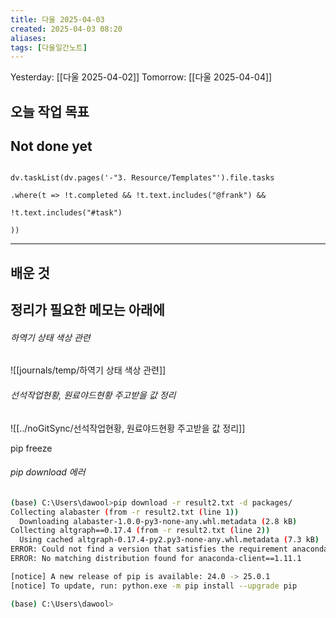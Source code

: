 ```yaml
---
title: 다울 2025-04-03
created: 2025-04-03 08:20
aliases: 
tags: [다울일간노트]
---
```



Yesterday: [[다울 2025-04-02]] 
Tomorrow: [[다울 2025-04-04]] 




## 오늘 작업 목표


## Not done yet

```dataviewjs

dv.taskList(dv.pages('-"3. Resource/Templates"').file.tasks

.where(t => !t.completed && !t.text.includes("@frank") &&

!t.text.includes("#task")

))

```

---

## 배운 것




## 정리가 필요한 메모는 아래에

###### 하역기 상태 색상 관련
![[journals/temp/하역기 상태 색상 관련]]




###### 선석작업현황, 원료야드현황 주고받을 값 정리
![[../noGitSync/선석작업현황, 원료야드현황 주고받을 값 정리]]



pip freeze
###### pip download 에러
```bash
(base) C:\Users\dawool>pip download -r result2.txt -d packages/
Collecting alabaster (from -r result2.txt (line 1))
  Downloading alabaster-1.0.0-py3-none-any.whl.metadata (2.8 kB)
Collecting altgraph==0.17.4 (from -r result2.txt (line 2))
  Using cached altgraph-0.17.4-py2.py3-none-any.whl.metadata (7.3 kB)
ERROR: Could not find a version that satisfies the requirement anaconda-client==1.11.1 (from versions: 1.1.1, 1.2.2)
ERROR: No matching distribution found for anaconda-client==1.11.1

[notice] A new release of pip is available: 24.0 -> 25.0.1
[notice] To update, run: python.exe -m pip install --upgrade pip

(base) C:\Users\dawool>
```